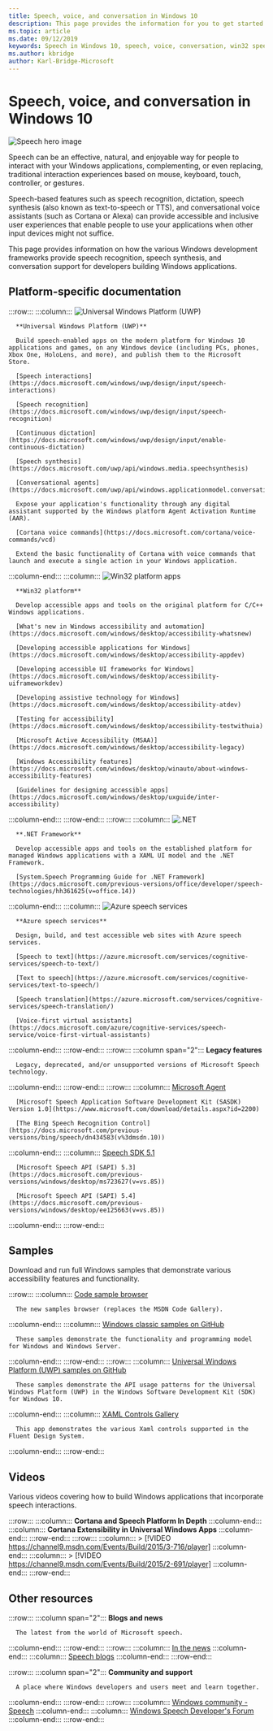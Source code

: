 ```yaml
---
title: Speech, voice, and conversation in Windows 10
description: This page provides the information for you to get started developing speech-enabled Windows apps.
ms.topic: article
ms.date: 09/12/2019
keywords: Speech in Windows 10, speech, voice, conversation, win32 speech apps, UWP speech apps, WPF speech apps, WinForms speech apps
ms.author: kbridge
author: Karl-Bridge-Microsoft
---
```


# Speech, voice, and conversation in Windows 10

![Speech hero image](images/hero-speech-composite-small.png)

Speech can be an effective, natural, and enjoyable way for people to interact with your Windows applications, complementing, or even replacing, traditional interaction experiences based on mouse, keyboard, touch, controller, or gestures.

Speech-based features such as speech recognition, dictation, speech synthesis (also known as text-to-speech or TTS), and conversational voice assistants (such as Cortana or Alexa) can provide accessible and inclusive user experiences that enable people to use your applications when other input devices might not suffice.

This page provides information on how the various Windows development frameworks provide speech recognition, speech synthesis, and conversation support for developers building Windows applications.

## Platform-specific documentation

:::row:::
   :::column:::
      ![Universal Windows Platform (UWP)](images/platform-uwp.png)

      **Universal Windows Platform (UWP)**

      Build speech-enabled apps on the modern platform for Windows 10 applications and games, on any Windows device (including PCs, phones, Xbox One, HoloLens, and more), and publish them to the Microsoft Store.

      [Speech interactions](https://docs.microsoft.com/windows/uwp/design/input/speech-interactions)

      [Speech recognition](https://docs.microsoft.com/windows/uwp/design/input/speech-recognition)

      [Continuous dictation](https://docs.microsoft.com/windows/uwp/design/input/enable-continuous-dictation)

      [Speech synthesis](https://docs.microsoft.com/uwp/api/windows.media.speechsynthesis)

      [Conversational agents](https://docs.microsoft.com/uwp/api/windows.applicationmodel.conversationalagent)

      Expose your application's functionality through any digital assistant supported by the Windows platform Agent Activation Runtime (AAR).

      [Cortana voice commands](https://docs.microsoft.com/cortana/voice-commands/vcd)
      
      Extend the basic functionality of Cortana with voice commands that launch and execute a single action in your Windows application.
   :::column-end:::
   :::column:::
      ![Win32 platform apps](images/platform-win32.png)

      **Win32 platform**

      Develop accessible apps and tools on the original platform for C/C++ Windows applications.

      [What's new in Windows accessibility and automation](https://docs.microsoft.com/windows/desktop/accessibility-whatsnew)

      [Developing accessible applications for Windows](https://docs.microsoft.com/windows/desktop/accessibility-appdev)

      [Developing accessible UI frameworks for Windows](https://docs.microsoft.com/windows/desktop/accessibility-uiframeworkdev)

      [Developing assistive technology for Windows](https://docs.microsoft.com/windows/desktop/accessibility-atdev)

      [Testing for accessibility](https://docs.microsoft.com/windows/desktop/accessibility-testwithuia)

      [Microsoft Active Accessibility (MSAA)](https://docs.microsoft.com/windows/desktop/accessibility-legacy)

      [Windows Accessibility features](https://docs.microsoft.com/windows/desktop/winauto/about-windows-accessibility-features)

      [Guidelines for designing accessible apps](https://docs.microsoft.com/windows/desktop/uxguide/inter-accessibility)
   :::column-end:::
:::row-end:::
:::row:::
   :::column:::
      ![.NET](images/platform-dotnet.png)

      **.NET Framework**

      Develop accessible apps and tools on the established platform for managed Windows applications with a XAML UI model and the .NET Framework.

      [System.Speech Programming Guide for .NET Framework](https://docs.microsoft.com/previous-versions/office/developer/speech-technologies/hh361625(v=office.14))
   :::column-end:::
   :::column:::
      ![Azure speech services](images/platform-azure-speech.png)

      **Azure speech services**

      Design, build, and test accessible web sites with Azure speech services.

      [Speech to text](https://azure.microsoft.com/services/cognitive-services/speech-to-text/)

      [Text to speech](https://azure.microsoft.com/services/cognitive-services/text-to-speech/)
      
      [Speech translation](https://azure.microsoft.com/services/cognitive-services/speech-translation/)

      [Voice-first virtual assistants](https://docs.microsoft.com/azure/cognitive-services/speech-service/voice-first-virtual-assistants)
   :::column-end:::
:::row-end:::
:::row:::
   :::column span="2":::
      **Legacy features**

      Legacy, deprecated, and/or unsupported versions of Microsoft Speech technology.
   :::column-end:::
:::row-end:::
:::row:::
   :::column:::
      [Microsoft Agent](https://docs.microsoft.com/windows/win32/lwef/microsoft-agent)

      [Microsoft Speech Application Software Development Kit (SASDK) Version 1.0](https://www.microsoft.com/download/details.aspx?id=2200)

      [The Bing Speech Recognition Control](https://docs.microsoft.com/previous-versions/bing/speech/dn434583(v%3dmsdn.10))
   :::column-end:::
   :::column:::
      [Speech SDK 5.1](https://www.microsoft.com/download/details.aspx?id=10121)

      [Microsoft Speech API (SAPI) 5.3](https://docs.microsoft.com/previous-versions/windows/desktop/ms723627(v=vs.85))

      [Microsoft Speech API (SAPI) 5.4](https://docs.microsoft.com/previous-versions/windows/desktop/ee125663(v=vs.85))
   :::column-end:::
:::row-end:::

## Samples

Download and run full Windows samples that demonstrate various accessibility features and functionality.

:::row:::
   :::column:::
      [Code sample browser](https://docs.microsoft.com/samples/browse/?term=speech)

      The new samples browser (replaces the MSDN Code Gallery).
   :::column-end:::
   :::column:::
      [Windows classic samples on GitHub](https://github.com/microsoft/Windows-classic-samples/search?q=speech&unscoped_q=speech)

      These samples demonstrate the functionality and programming model for Windows and Windows Server. 
   :::column-end:::
:::row-end:::
:::row:::
   :::column:::
      [Universal Windows Platform (UWP) samples on GitHub](https://github.com/microsoft/Windows-universal-samples/search?q=speech&unscoped_q=speech)

      These samples demonstrate the API usage patterns for the Universal Windows Platform (UWP) in the Windows Software Development Kit (SDK) for Windows 10.
   :::column-end:::
   :::column:::
      [XAML Controls Gallery](https://github.com/microsoft/Xaml-Controls-Gallery)

      This app demonstrates the various Xaml controls supported in the Fluent Design System.
   :::column-end:::
:::row-end:::

## Videos

Various videos covering how to build Windows applications that incorporate speech interactions.

:::row:::
   :::column:::
      **Cortana and Speech Platform In Depth**
   :::column-end:::
   :::column:::
      **Cortana Extensibility in Universal Windows Apps**
   :::column-end:::
:::row-end:::
:::row:::
   :::column:::
      > [!VIDEO https://channel9.msdn.com/Events/Build/2015/3-716/player]
   :::column-end:::
   :::column:::
      > [!VIDEO https://channel9.msdn.com/Events/Build/2015/2-691/player]
   :::column-end:::
:::row-end:::

## Other resources

:::row:::
   :::column span="2":::
      **Blogs and news**

      The latest from the world of Microsoft speech.
   :::column-end:::
:::row-end:::
:::row:::
   :::column:::
      [In the news](https://news.microsoft.com/?s=speech)
   :::column-end:::
   :::column:::
      [Speech blogs](https://blogs.windows.com/windowsdeveloper/?s=speech)
   :::column-end:::
:::row-end:::

:::row:::
   :::column span="2":::
      **Community and support**

      A place where Windows developers and users meet and learn together.
   :::column-end:::
:::row-end:::
:::row:::
   :::column:::
      [Windows community - Speech](https://community.windows.com/search?q=speech)
   :::column-end:::
   :::column:::
      [Windows Speech Developer's Forum](https://social.msdn.microsoft.com/Forums/home?filter=alltypes&sort=firstpostdesc&searchTerm=speech)
   :::column-end:::
:::row-end:::
